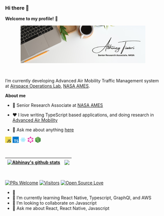 ### Hi there 👋
**Welcome to my profile!** :star_struck: <br> 

<p align="center"><a href="https://github.com/abhinayTiwari/"><img width="80%" alt="Hello, I'm Abhinay." src="./assets/gh-readme-header.png" /></a></p>

<br />

I’m currently developing Advanced Air Mobility Traffic Management system at [Airspace Operations Lab](https://humansystems.arc.nasa.gov/groups/AOL/research/utm.php), [NASA AMES](https://www.nasa.gov/ames/).


**About me**

- 💼 Senior Research Associate at [NASA AMES](https://www.nasa.gov/ames/)

- ❤️ I love writing TypeScript based applications, and doing research in [Advanced Air Mobility](https://www.nasa.gov/aam)

- 💬 Ask me about anything [here](https://github.com/abhinayTiwari/abhinayTiwari/issues)

<code><img height="20" alt="javascript" src="https://raw.githubusercontent.com/github/explore/80688e429a7d4ef2fca1e82350fe8e3517d3494d/topics/javascript/javascript.png"></code>
<code><img height="20" alt="typescript" src="https://raw.githubusercontent.com/github/explore/80688e429a7d4ef2fca1e82350fe8e3517d3494d/topics/typescript/typescript.png"></code>
<code><img height="20" alt="react" src="https://raw.githubusercontent.com/github/explore/80688e429a7d4ef2fca1e82350fe8e3517d3494d/topics/react/react.png"></code>
<code><img height="20" alt="graphql" src="https://raw.githubusercontent.com/github/explore/5c058a388828bb5fde0bcafd4bc867b5bb3f26f3/topics/graphql/graphql.png"></code>
<code><img height="20" alt="nodejs" src="https://raw.githubusercontent.com/github/explore/80688e429a7d4ef2fca1e82350fe8e3517d3494d/topics/nodejs/nodejs.png"></code>   

<br />

| <a href="https://github.com/anuraghazra/github-readme-stats"><img align="center" src="https://github-readme-stats.vercel.app/api?username=abhinayTiwari&show_icons=true&include_all_commits=true&theme=tokyonight" alt="Abhinay's github stats" /></a> | <a href="https://github.com/anuraghazra/github-readme-stats"><img align="center" src="https://github-readme-stats.vercel.app/api/top-langs/?username=anuraghazra&layout=compact&theme=tokyonight" /></a> |
| ------------- | ------------- |

<br />

[![PRs Welcome](https://img.shields.io/badge/PRs-welcome-brightgreen.svg?style=flat&logo=github)](https://github.com/abhinayTiwari) [![Visitors](https://visitor-badge.glitch.me/badge?page_id=abhinayTiwari.visitor-badge)](https://github.com/abhinayTiwari) [![Open Source Love](https://badges.frapsoft.com/os/v2/open-source.svg?v=103)](https://github.com/abhinayTiwari)


- 🔭 
- 🌱 I’m currently learning React Native, Typescript, GraphQl, and AWS
- 👯 I’m looking to collaborate on Javascript
- 💬 Ask me about React, React Native, Javascript
<!-- - 🤔 I’m looking for help with , React Native Animation -->
<!-- - ⚡ Fun fact:  -->
